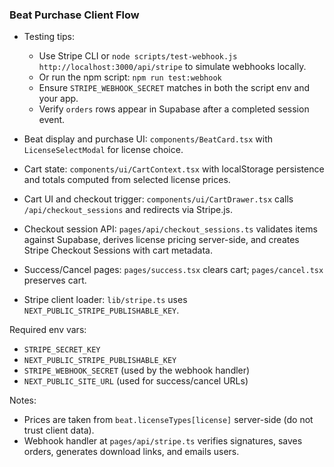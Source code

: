 ### Beat Purchase Client Flow
- Testing tips:
  - Use Stripe CLI or `node scripts/test-webhook.js http://localhost:3000/api/stripe` to simulate webhooks locally.
  - Or run the npm script: `npm run test:webhook`
  - Ensure `STRIPE_WEBHOOK_SECRET` matches in both the script env and your app.
  - Verify `orders` rows appear in Supabase after a completed session event.

- Beat display and purchase UI: `components/BeatCard.tsx` with `LicenseSelectModal` for license choice.
- Cart state: `components/ui/CartContext.tsx` with localStorage persistence and totals computed from selected license prices.
- Cart UI and checkout trigger: `components/ui/CartDrawer.tsx` calls `/api/checkout_sessions` and redirects via Stripe.js.
- Checkout session API: `pages/api/checkout_sessions.ts` validates items against Supabase, derives license pricing server-side, and creates Stripe Checkout Sessions with cart metadata.
- Success/Cancel pages: `pages/success.tsx` clears cart; `pages/cancel.tsx` preserves cart.
- Stripe client loader: `lib/stripe.ts` uses `NEXT_PUBLIC_STRIPE_PUBLISHABLE_KEY`.

Required env vars:
- `STRIPE_SECRET_KEY`
- `NEXT_PUBLIC_STRIPE_PUBLISHABLE_KEY`
- `STRIPE_WEBHOOK_SECRET` (used by the webhook handler)
- `NEXT_PUBLIC_SITE_URL` (used for success/cancel URLs)

Notes:
- Prices are taken from `beat.licenseTypes[license]` server-side (do not trust client data).
- Webhook handler at `pages/api/stripe.ts` verifies signatures, saves orders, generates download links, and emails users.

